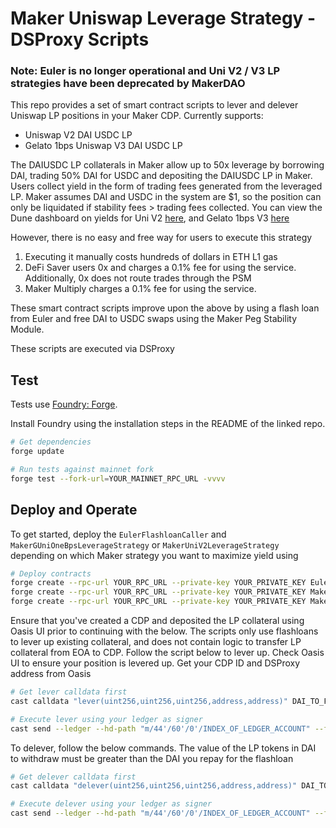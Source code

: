 # Maker Uniswap Leverage Strategy - DSProxy Scripts

### Note: Euler is no longer operational and Uni V2 / V3 LP strategies have been deprecated by MakerDAO

This repo provides a set of smart contract scripts to lever and delever Uniswap LP positions in your Maker CDP. Currently supports:
- Uniswap V2 DAI USDC LP
- Gelato 1bps Uniswap V3 DAI USDC LP

The DAIUSDC LP collaterals in Maker allow up to 50x leverage by borrowing DAI, trading 50% DAI for USDC and depositing the DAIUSDC LP in Maker. Users collect yield in the form of trading fees generated from the leveraged LP. Maker assumes DAI and USDC in the system are $1, so the position can only be liquidated if stability fees > trading fees collected. You can view the Dune dashboard on yields for Uni V2 [here](https://dune.com/Lucianken/uniswap-v2-dai-usdc-leverage-returns), and Gelato 1bps V3 [here](https://dune.com/fb/Yield-with-GUNI-MakerDAO)

However, there is no easy and free way for users to execute this strategy
1. Executing it manually costs hundreds of dollars in ETH L1 gas
2. DeFi Saver users 0x and charges a 0.1% fee for using the service. Additionally, 0x does not route trades through the PSM
3. Maker Multiply charges a 0.1% fee for using the service.

These smart contract scripts improve upon the above by using a flash loan from Euler and free DAI to USDC swaps using the Maker Peg Stability Module.

These scripts are executed via DSProxy

## Test

Tests use [Foundry: Forge](https://github.com/gakonst/foundry).

Install Foundry using the installation steps in the README of the linked repo.

```bash
# Get dependencies
forge update

# Run tests against mainnet fork
forge test --fork-url=YOUR_MAINNET_RPC_URL -vvvv
```

## Deploy and Operate

To get started, deploy the `EulerFlashloanCaller` and `MakerGUniOneBpsLeverageStrategy` or `MakerUniV2LeverageStrategy` depending on which Maker strategy you want to maximize yield using
```bash
# Deploy contracts
forge create --rpc-url YOUR_RPC_URL --private-key YOUR_PRIVATE_KEY EulerFlashLoanCaller
forge create --rpc-url YOUR_RPC_URL --private-key YOUR_PRIVATE_KEY MakerGUniOneBpsLeverageStrategy
forge create --rpc-url YOUR_RPC_URL --private-key YOUR_PRIVATE_KEY MakerUniV2LeverageStrategy
```

Ensure that you've created a CDP and deposited the LP collateral using Oasis UI prior to continuing with the below. The scripts only use flashloans to lever up existing collateral, and does not contain logic to transfer LP collateral from EOA to CDP. Follow the script below to lever up. Check Oasis UI to ensure your position is levered up. Get your CDP ID and DSProxy address from Oasis
```bash
# Get lever calldata first
cast calldata "lever(uint256,uint256,uint256,address,address)" DAI_TO_FLASHLOAN DAI_TO_DEPOSIT YOUR_CDP_ID STRATEGY_ADDRESS EULER_FLASHLOAN_CALLER_ADDRESS

# Execute lever using your ledger as signer
cast send --ledger --hd-path "m/44'/60'/0'/INDEX_OF_LEDGER_ACCOUNT" --flashbots --gas-limit 3000000 --priority-gas-price 5000000000 --gas-price 20000000000 --from YOUR_PUBLIC_EOA_ADDRESS YOUR_DS_PROXY_ADDRESS "execute(address,bytes)" STRATEGY_CONTRACT_ADDRESS CALLDATA_FROM_ABOVE
```

To delever, follow the below commands. The value of the LP tokens in DAI to withdraw must be greater than the DAI you repay for the flashloan
```bash
# Get delever calldata first
cast calldata "delever(uint256,uint256,uint256,address,address)" DAI_TO_REPAY LP_TOKENS_TO_WITHDRAW YOUR_CDP_ID STRATEGY_ADDRESS EULER_FLASHLOAN_CALLER_ADDRESS

# Execute delever using your ledger as signer
cast send --ledger --hd-path "m/44'/60'/0'/INDEX_OF_LEDGER_ACCOUNT" --flashbots --gas-limit 3000000 --priority-gas-price 5000000000 --gas-price 20000000000 --from YOUR_PUBLIC_EOA_ADDRESS YOUR_DS_PROXY_ADDRESS "execute(address,bytes)" STRATEGY_CONTRACT_ADDRESS CALLDATA_FROM_ABOVE
```
